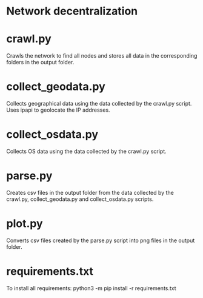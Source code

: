 # Network decentralization

# crawl.py
Crawls the network to find all nodes and stores all data in the corresponding folders in the output folder.

# collect_geodata.py
Collects geographical data using the data collected by the crawl.py script. Uses ipapi to geolocate the IP addresses.

# collect_osdata.py
Collects OS data using the data collected by the crawl.py script.

# parse.py
Creates csv files in the output folder from the data collected by the crawl.py, collect_geodata.py and collect_osdata.py scripts.

# plot.py
Converts csv files created by the parse.py script into png files in the output folder.

# requirements.txt
To install all requirements: python3 -m pip install -r requirements.txt
